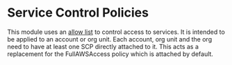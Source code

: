 # Service Control Policies

This module uses an [allow list](https://docs.aws.amazon.com/organizations/latest/userguide/SCP_strategies.html#orgs_policies_allowlist)
to control access to services.
It is intended to be applied to an account or org unit. Each account, org unit and the org need to have at least one SCP directly attached to it.
This acts as a replacement for the FullAWSAccess policy which is attached by default.

